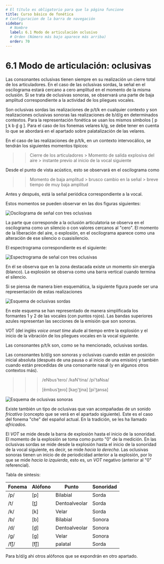 ```yaml
---
# El título es obligatorio para que la página funcione
title: Curso básico de fonética
# Configuracion de la barra de navegación
sidebar:
  # Nombre
  label: 6.1 Modo de articulación oclusivo
  # Orden (Número más bajo aparece más arriba)
  order: 70
---
```

# 6.1 Modo de articulación: oclusivas

Las consonantes oclusivas tienen siempre en su realización un cierre total de los articuladores. En el caso de las oclusivas sordas, la señal en el oscilograma estará cercano a cero amplitud en el momento de la misma oclusión. Si se trata de oclusivas sonoras, se observará una parte de baja amplitud correspondiente a la actividad de los pliegues vocales.

Son oclusivas sordas las realizaciones de p/t/k en cualquier contexto y son realizaciones oclusivas sonoras las realizaciones de b/d/g en determinados contextos. Para la representación fonética se usan los mismos símbolos [ p  t̪ k b d̪ g ]. Para el caso de los fonemas velares k/g, se debe tener en cuenta lo que se abordará en el apartado sobre palatalización de las velares.

En el caso de las realizaciones de p/t/k, en un contexto intervocálico, se tendrán los siguientes momentos típicos:

>>  Cierre de los articuladores   >   Momento de salida explosiva del aire   >   instante previo al inicio de la vocal siguiente 

Desde el punto de vista acústico, esto se observará en el oscilograma como

>>  Momento de baja amplitud  >  brusco cambio en la señal > breve tiempo de muy baja amplitud

Antes y después, está la señal periódica correspondiente a la vocal.

Estos momentos se pueden observar en las dos figuras siguientes:

![Oscilograma de señal con tres oclusivas](/imagenes/oclusivas_01.png)

La parte que corresponde a la oclusión articulatoria se observa en el oscilograma como un silencio o con valores cercanos al "cero". El momento de la liberación del aire, o explosión, en el oscilograma aparece como una alteración de ese silencio o cuasisilencio.

El espectrograma correspondiente es el siguiente:

![Espectrograma de señal con tres oclusivas](/imagenes/oclusivas_espectr_01.png)

En él se observa que en la zona destacada existe un momento sin energía (blanco). La explosión se observa como una barra vertical cuando termina el silencio.

Si se piensa de manera bien esquemática, la siguiente figura puede ser una representación de estas realizaciones

![Esquema de oclusivas sordas](/imagenes/esquema_oclusivas_sordas.png)

En este esquema se han representado de manera simplificada los formantes 1 y 2 de las vocales (con puntos rojos). Las bandas superiores azules representan las secciones de la emisión que son sonoras.

VOT (del inglés *voice onset time* alude al tiempo entre la explosión y el inicio de la vibración de los pliegues vocales en la vocal siguiente.

Las consonantes p/t/k son, como se ha mencionado, oclusivas sordas.

Las consonantes b/d/g son sonoras y oclusivas cuando están en posición inicial absoluta (después de una pausa o al inicio de una emisión) y también cuando están precedidas de una consonante nasal (y en algunos otros contextos más).

>>> /eNbus'teɾo/  /kaN'tina/   /pi'taNsa/
>>> 
>>> [ẽmbusˈt̪eɾo]  [kan̪'t̪ina]  [pi't̪ansa]

![Esquema de oclusivas sonoras](/imagenes/esquema_oclusivas_sonoras.png)

Existe también un tipo de oclusivas que van acompañadas de un sonido *fricativo* (concepto que se verá en el apartado siguiente). Este es el caso del fonema "che" del español actual. En la tradición, se les ha llamado *africados*.


El *VOT* se mide desde la barra de explosión hasta el inicio de la sonoridad. El momento de la explosión se toma como punto "0" de la medición. En las oclusivas sordas se mide desde la explosión hasta el inicio de la sonoridad de la vocal siguiente, es decir, se mide *hacia la derecha*. Las oclusivas sonoras tienen un inicio de de periodicidad anterior a la explosión, por lo que se mide *hacia la izquierda*, esto es, un *VOT* negativo (anterior al "0" referencial).

Tabla de síntesis:

| Fonema | Alófono |Punto| Sonoridad|
| ----------- | ----------- |----------- | ----------- |
| /p/ | [p] | Bilabial | Sorda|
| /t/ | [t̪] | Dentoalveolar | Sorda|
| /k/ | [k] | Velar| Sorda|
| /b/ | [b]|Bilabial|Sonora|
| /d/ | [d̪]|Dentoalveolar|Sonora|
| /g/ | [g]|Velar|Sonora|
| /t͡ʃ/ | [t͡ʃ]|palatal|Sorda|

Para b/d/g ahi otros alófonos que se expondrán en otro apartado.
